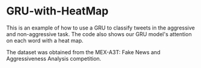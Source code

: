 # GRU-with-HeatMap

This is an example of how to use a GRU to classify tweets in the aggressive and non-aggressive task. The code also shows our GRU model's attention on each word with a heat map.

The dataset was obtained from the MEX-A3T: Fake News and Aggressiveness Analysis competition. 

